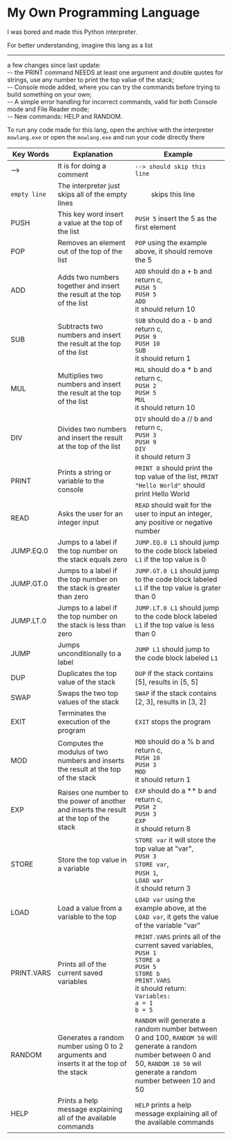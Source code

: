 # My Own Programming Language

I was bored and made this Python interpreter.


For better understanding, imagine this lang as a list

_________________________________________________________________

a few changes since last update: <br />-- the PRINT command NEEDS at least one argument and double quotes for strings, use any number to print the top value of the stack; <br />-- Console mode added, where you can try the commands before trying to build something on your own; <br />-- A simple error handling for incorrect commands, valid for both Console mode and File Reader mode; <br />-- New commands: HELP and RANDOM.

To run any code made for this lang, open the archive with the interpreter `mowlang.exe` or open the `mowlang.exe` and run your code directly there

| Key Words    | Explanation                                                            | Example                                                      |
|--------------|------------------------------------------------------------------------|--------------------------------------------------------------|
| -->          | It is for doing a comment                                              | `--> should skip this line`                                  |
| `empty line` | The interpreter just skips all of the empty lines                      | `    ` skips this line                                       |
| PUSH         | This key word insert a value at the top of the list                    | `PUSH 5` insert the 5 as the first element                   |
| POP          | Removes an element out of the top of the list                          | `POP` using the example above, it should remove the 5        |
| ADD          | Adds two numbers together and insert the result at the top of the list | `ADD` should do a + b and return c, <br /> `PUSH 5` <br /> `PUSH 5` <br /> `ADD` <br /> it should return 10           |
| SUB          | Subtracts two numbers and insert the result at the top of the list     | `SUB` should do a - b and return c, <br /> `PUSH 9` <br /> `PUSH 10` <br /> `SUB` <br /> it should return 1           |
| MUL          | Multiplies two numbers and insert the result at the top of the list    | `MUL` should do a * b and return c, <br /> `PUSH 2` <br /> `PUSH 5` <br /> `MUL` <br /> it should return 10           |
| DIV          | Divides two numbers and insert the result at the top of the list       | `DIV` should do a // b and return c, <br /> `PUSH 3` <br /> `PUSH 9` <br /> `DIV` <br /> it should return 3           |
| PRINT        | Prints a string or variable to the console                             | `PRINT 0` should print the top value of the list, `PRINT "Hello World"` should print Hello World                      |
| READ         | Asks the user for an integer input                                     | `READ` should wait for the user to input an integer, any positive or negative number                                  |
| JUMP.EQ.0    | Jumps to a label if the top number on the stack equals zero            | `JUMP.EQ.0 L1` should jump to the code block labeled `L1` if the top value is 0                                       |
| JUMP.GT.0    | Jumps to a label if the top number on the stack is greater than zero   | `JUMP.GT.0 L1` should jump to the code block labeled `L1` if the top value is grater than 0                           |
| JUMP.LT.0    | Jumps to a label if the top number on the stack is less than zero      | `JUMP.LT.0 L1` should jump to the code block labeled `L1` if the top value is less than 0                             |
| JUMP         | Jumps unconditionally to a label                                       | `JUMP L1` should jump to the code block labeled `L1`         |
| DUP          | Duplicates the top value of the stack                                  | `DUP` if the stack contains [5], results in [5, 5]           |
| SWAP         | Swaps the two top values of the stack                                  | `SWAP` if the stack contains [2, 3], results in [3, 2]       |
| EXIT         | Terminates the execution of the program                                | `EXIT` stops the program                                     |
| MOD          | Computes the modulus of two numbers and inserts the result at the top of the stack       | `MOD` should do a % b and return c, <br /> `PUSH 10` <br /> `PUSH 3` <br /> `MOD` <br /> it should return 1|
| EXP          | Raises one number to the power of another and inserts the result at the top of the stack | `EXP` should do a ** b and return c, <br /> `PUSH 2` <br /> `PUSH 3` <br /> `EXP` <br /> it should return 8|
| STORE        | Store the top value in a variable                                      | `STORE var` it will store the top value at "var", <br /> `PUSH 3` <br /> `STORE var`, <br /> `PUSH 1`, <br /> `LOAD war` <br /> it should return 3 |
| LOAD         | Load a value from a variable to the top                                | `LOAD var` using the example above, at the `LOAD var`, it gets the value of the variable "var"                        |
| PRINT.VARS   | Prints all of the current saved variables                              | `PRINT.VARS` prints all of the current saved variables, <br /> `PUSH 1` <br /> `STORE a` <br /> `PUSH 5` <br /> `STORE b` <br /> `PRINT.VARS` <br /> it should return: <br /> `Variables:` <br /> `a = 1` <br /> `b = 5` |
| RANDOM       | Generates a random number using 0 to 2 arguments and inserts it at the top of the stack  | `RANDOM` will generate a random number between 0 and 100, `RANDOM 50` will generate a random number between 0 and 50, `RANDOM 10 50` wil generate a random number between 10 and 50 |
| HELP         | Prints a help message explaining all of the available commands         | `HELP` prints a help message explaining all of the available commands  |



